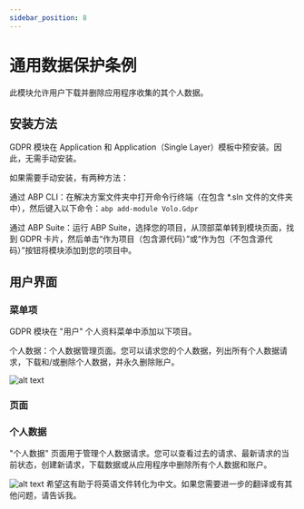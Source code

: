 ```yaml
---
sidebar_position: 8
---
```


# 通用数据保护条例


此模块允许用户下载并删除应用程序收集的其个人数据。

## 安装方法

GDPR 模块在 Application 和 Application（Single Layer）模板中预安装。因此，无需手动安装。

如果需要手动安装，有两种方法：

通过 ABP CLI：在解决方案文件夹中打开命令行终端（在包含 \*.sln 文件的文件夹中），然后键入以下命令：`abp add-module Volo.Gdpr`

通过 ABP Suite：运行 ABP Suite，选择您的项目，从顶部菜单转到模块页面，找到 GDPR 卡片，然后单击“作为项目（包含源代码）”或“作为包（不包含源代码）”按钮将模块添加到您的项目中。

## 用户界面

### 菜单项

GDPR 模块在 "用户" 个人资料菜单中添加以下项目。

个人数据：个人数据管理页面。您可以请求您的个人数据，列出所有个人数据请求，下载和/或删除个人数据，并永久删除账户。

![alt text](https://raaghustorageaccount.blob.core.windows.net/raaghu-docs/main-menu.png)


### 页面

### 个人数据

"个人数据" 页面用于管理个人数据请求。您可以查看过去的请求、最新请求的当前状态，创建新请求，下载数据或从应用程序中删除所有个人数据和账户。

![alt text](https://raaghustorageaccount.blob.core.windows.net/raaghu-docs/personal-data.png)
希望这有助于将英语文件转化为中文。如果您需要进一步的翻译或有其他问题，请告诉我。

